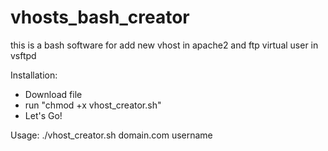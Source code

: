 # vhosts_bash_creator

this is a bash software for add new vhost in apache2 and ftp virtual user in vsftpd

Installation:
  - Download file
  - run "chmod +x vhost_creator.sh"
  - Let's Go!

Usage:
  ./vhost_creator.sh domain.com username

